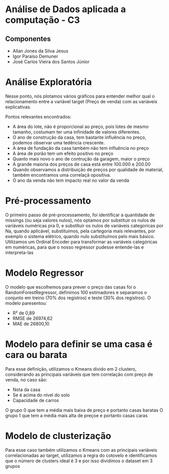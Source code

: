 # Análise de Dados aplicada a computação - C3

## Componentes
-  Allan Jones da Silva Jesus
- Igor Paraiso Demuner
- José Carlos Vieira dos Santos Júnior

# Análise Exploratória
Nesse ponto, nós plotamos vários gráficos para entender melhor qual o relacionamento entre a variável target (Preço de venda) com as variáveis explicativas.

Pontos relevantes encontrados:
- A área do lote, não é proporcional ao preço, pois lotes de mesmo tamanho, costumam ter uma infinidade de valores diferentes.
- O ano de construção da casa, tem bastante influência no preço, podemos observar uma tedência crescente.
- A área de fundação da casa também não tem influência no preço
- A área de porão tem um efeito positivo no preço
- Quanto mais novo o ano de contrução da garagem, maior o preço
- A grande maioria dos preços de casa está entre 100.000 e 200.00
- Quando observamos a distribuição de preços por qualidade de material, também encontramos uma correlaçã opositiva.
- O ano da venda não tem impacto real no valor da venda

# Pré-processamento
O primeiro passo de pré-processamento, foi identificar a quantidade de missings (ou seja valores nulos), nós optamos por substituir os nulos de variáveis numéricas pra 0, e substituir os nulos de variáveis categoricas por Na, quando aplicável, substituímos, pela cartegoria mais relevantes, por exemplo o sistema elétrico, quando nulo substituímos pelo mais básico.
Utilizamos um Ordinal Encoder para transformar as variáveis categóricas em numéricas, para que o nosso regressor pudesse entende-las e interpreta-las

# Modelo Regressor
O modelo que escolhemos para prever o preço das casas foi o RandomForestRegressor, definimos 100 estimadores e separamos o conjunto em treino (70% dos registros) e teste (30% dos registros).
O modelo paresentou:
- R² de 0,89
- RMSE de 26974,62
- MAE de 26800,10

# Modelo para definir se uma casa é cara ou barata
Para esse definição, utilizamos o Kmeans divido em 2 clusters, considerando as principais variáveis que tem correlação com preço de venda, no caso são:
  - Nota da casa
  - Se é acima do nível do solo
  - Capacidade de carros

O grupo 0 que tem a média mais baixa de preço e portanto casas baratas
O grupo 1 que tem a média mais alta de preçoe e portanto casas caras

# Modelo de clusterização
Para esse caso também utilizamos o Kmeans com as principais variáveis correlacionadas ao target, utilizamos a regra do cotovelo e identificamos que o número de clusters ideal é 3 e por isso dividimos o dataset em 3 grupos
